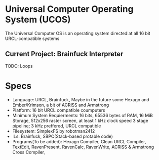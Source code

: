 # Universal Computer Operating System (UCOS)
The Universal Computer OS is an operating system directed at all 16 bit URCL-compatible systems

## Current Project: Brainfuck Interpreter
TODO: Loops

# Specs
- Language: URCL, Brainfuck, Maybe in the future some Hexagn and Ember/Krimson, a bit of ACRISS and Armstrong
- Platform: 16 bit URCL compatible coumputers
- Minimum System Requierments: 16 bits, 65536 bytes of RAM, 16 MiB Storage, 512x256 raster screen, at least 1 kHz clock speed 3 stage pipeline; 3 kHz preffered, URCL compatible
- Filesystem: SimplexFS by robotman2412
- ILs: Brainfuck, SBPC(Stack-based protable code)
- Programs(To be added): Hexagn Compiler, Clean URCL Compiler, TextEdit, RavenPresent, RavenCalc, RavenWrite, ACRISS & Armstrong Cross Compiler, 
